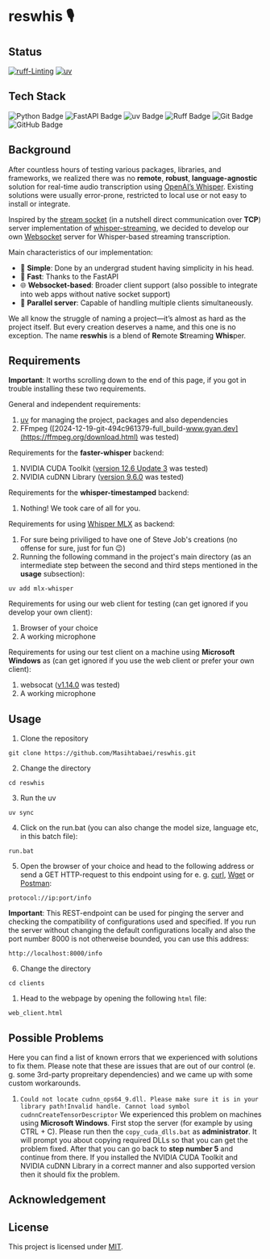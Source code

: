 # reswhis :studio_microphone:


## Status

[![ruff-Linting](https://github.com/Masihtabaei/reswhis/actions/workflows/ruff.yml/badge.svg)](https://github.com/Masihtabaei/reswhis/actions/workflows/ruff.yml) 
[![uv](https://github.com/Masihtabaei/reswhis/actions/workflows/uv.yml/badge.svg)](https://github.com/Masihtabaei/reswhis/actions/workflows/uv.yml)
</br>

## Tech Stack

![Python Badge](https://img.shields.io/badge/Python-3776AB?logo=python&logoColor=fff&style=flat-square)
![FastAPI Badge](https://img.shields.io/badge/FastAPI-009688?logo=fastapi&logoColor=fff&style=flat-square)
![uv Badge](https://img.shields.io/badge/uv-DE5FE9?logo=uv&logoColor=fff&style=flat-square)
![Ruff Badge](https://img.shields.io/badge/Ruff-D7FF64?logo=ruff&logoColor=000&style=flat-square)
![Git Badge](https://img.shields.io/badge/Git-F05032?logo=git&logoColor=fff&style=flat-square)
![GitHub Badge](https://img.shields.io/badge/GitHub-181717?logo=github&logoColor=fff&style=flat-square)

## Background

After countless hours of testing various packages, libraries, and frameworks, we realized there was no **remote**, **robust**, **language-agnostic** solution for real-time audio transcription using [OpenAI’s Whisper](https://github.com/openai/whisper). Existing solutions were usually error-prone, restricted to local use or not easy to install or integrate.

Inspired by the [stream socket](https://en.wikipedia.org/wiki/Berkeley_sockets) (in a nutshell direct communication over **TCP**) server implementation of [whisper-streaming](https://github.com/ufal/whisper_streaming), we decided to develop our own [Websocket](https://de.wikipedia.org/wiki/WebSocket) server for Whisper-based streaming transcription.

Main characteristics of our implementation:
- :beginner: **Simple**: Done by an undergrad student having simplicity in his head.
- :rocket: **Fast**: Thanks to the FastAPI 
- :globe_with_meridians: **Websocket-based**: Broader client support (also possible to integrate into web apps without native socket support)
- :twisted_rightwards_arrows: **Parallel server**: Capable of handling multiple clients simultaneously.

We all know the struggle of naming a project—it’s almost as hard as the project itself. But every creation deserves a name, and this one is no exception. The name **reswhis** is a blend of **Re**mote **S**treaming **Whis**per. 

## Requirements

**Important**: It worths scrolling down to the end of this page, if you got in trouble installing these two requirements.

General and independent requirements:

1. [uv](https://docs.astral.sh/uv/getting-started/installation/) for managing the project, packages and also dependencies
2. FFmpeg ([2024-12-19-git-494c961379-full_build-www.gyan.dev](https://ffmpeg.org/download.html) was tested)

Requirements for the **faster-whisper** backend:

1. NVIDIA CUDA Toolkit ([version 12.6 Update 3](https://developer.nvidia.com/cuda-downloads) was tested)
2. NVIDIA cuDNN Library ([version 9.6.0](https://developer.nvidia.com/cudnn-downloads) was tested)


Requirements for the **whisper-timestamped** backend:

1. Nothing! We took care of all for you.

Requirements for using [Whisper MLX](https://github.com/ml-explore/mlx-examples/tree/main/whisper) as backend:

1. For sure being priviliged to have one of Steve Job's creations (no offense for sure, just for fun :wink:)
2. Running the following command in the project's main directory (as an intermediate step between the second and third steps mentioned in the **usage** subsection):
```
uv add mlx-whisper
```


Requirements for using our web client for testing (can get ignored if you develop your own client):

1. Browser of your choice
2. A working microphone

Requirements for using our test client on a machine using **Microsoft Windows** as (can get ignored if you use the web client or prefer your own client):

1. websocat ([v1.14.0](https://github.com/vi/websocat/releases/tag/v1.14.0) was tested)
2. A working microphone

## Usage


1. Clone the repository
```
git clone https://github.com/Masihtabaei/reswhis.git
```
2. Change the directory
```
cd reswhis
```
3. Run the uv
```
uv sync
```
4. Click on the run.bat (you can also change the model size, language etc, in this batch file):
```
run.bat
```
5. Open the browser of your choice and head to the following address or send a GET HTTP-request to this endpoint using for e. g. [curl](https://curl.se/), [Wget](https://www.gnu.org/software/wget/) or [Postman](https://www.postman.com/):
```
protocol://ip:port/info
```
**Important**: This REST-endpoint can be used for pinging the server and checking the compatibility of configurations used and specified. If you run the server without changing the default configurations locally and also the port number 8000 is not otherweise bounded, you can use this address:
```
http://localhost:8000/info
```


6. Change the directory
```
cd clients
```
1. Head to the webpage by opening the following `html` file:
```
web_client.html
```


## Possible Problems

Here you can find a list of known errors that we experienced with solutions to fix them. Please note that these are issues that are out of our control (e. g. some 3rd-party propreitary dependencies) and we came up with some custom workarounds.

1. ``Could not locate cudnn_ops64_9.dll. Please make sure it is in your library path!Invalid handle. Cannot load symbol cudnnCreateTensorDescriptor``
We experienced this problem on machines using **Microsoft Windows**. First stop the server (for example by using CTRL + C). Please run then the ``copy_cuda_dlls.bat`` as **administrator**. It will prompt you about copying required DLLs so that you can get the problem fixed. After that you can go back to **step number 5** and continue from there. If you installed the NVIDIA CUDA Toolkit and NVIDIA cuDNN Library in a correct manner and also supported version then it should fix the problem.

## Acknowledgement



## License

This project is licensed under [MIT][0].


[0]: https://github.com/Masihtabaei/reswhis/blob/main/LICENSE
